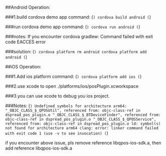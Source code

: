 ##Android Operation:

###1.build cordova demo app command:
(```)
cordova build android
(```)

###run cordova demo app command:
(```)
cordova run android
(```)

###notes: If you encounter cordova gradlew: Command failed with exit code EACCES error

###solution: 
(```)
cordova platform rm android
cordova platform add android
(```)


##iOS Operation:

###1.Add ios platform command:
(```)
cordova platform add ios
(```)

###2.use xcode to open ./platforms/ios/posPlugin.xcworkspace

###3.you can use xcode to debug you ios project. 


###Notes:
(```)
Undefined symbols for architecture arm64:
  "_OBJC_CLASS_$_QPOSUtil", referenced from:
      objc-class-ref in dspread_pos_plugin.o
  "_OBJC_CLASS_$_BTDeviceFinder", referenced from:
      objc-class-ref in dspread_pos_plugin.o
  "_OBJC_CLASS_$_QPOSService", referenced from:
      objc-class-ref in dspread_pos_plugin.o
ld: symbol(s) not found for architecture arm64
clang: error: linker command failed with exit code 1 (use -v to see invocation)
(```)

if you encounter above issue, pls remove reference libqpos-ios-sdk.a, then add reference libqpos-ios-sdk.a
